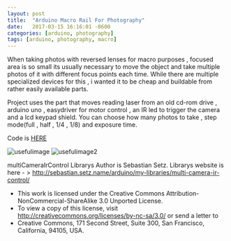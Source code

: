 ```yaml
---
layout: post
title:  "Arduino Macro Rail For Photography"
date:   2017-03-15 16:16:01 -0600
categories: [arduino, photography]
tags: [arduino, photography, macro]
---
```


When taking photos with reversed lenses for macro purposes , focused area is so small its usually necessary to move the object and take multiple photos of it with different focus points each time. While there are multiple specialized devices for this , i wanted it to be cheap and buildable from rather easily available parts.

Project uses the part that moves reading laser from an old cd-rom drive , arduino uno , easydriver for motor control , an IR led to trigger the camera and a lcd keypad shield. You can choose how many photos to take , step mode(full , half , 1/4 , 1/8) and exposure time.

Code is <a href="https://github.com/MEolmez/Macro-Rail-v2">HERE</a>


![usefulimage]({{https://meolmez.github.io}}/assets/Setup.jpg)
![usefulimage2]({{https://meolmez.github.io}}/assets/Result1.jpg)



multiCameraIrControl Librarys Author is Sebastian Setz. Librarys website is here - > http://sebastian.setz.name/arduino/my-libraries/multi-camera-ir-control/
* This work is licensed under the Creative Commons Attribution-NonCommercial-ShareAlike 3.0 Unported License.
* To view a copy of this license, visit http://creativecommons.org/licenses/by-nc-sa/3.0/ or send a letter to
* Creative Commons, 171 Second Street, Suite 300, San Francisco, California, 94105, USA.
